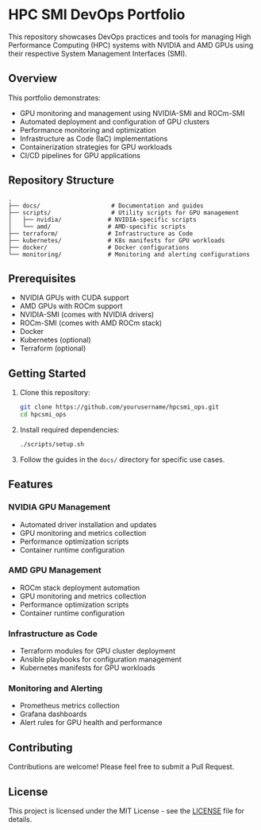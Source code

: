 # HPC SMI DevOps Portfolio

This repository showcases DevOps practices and tools for managing High Performance Computing (HPC) systems with NVIDIA and AMD GPUs using their respective System Management Interfaces (SMI).

## Overview

This portfolio demonstrates:
- GPU monitoring and management using NVIDIA-SMI and ROCm-SMI
- Automated deployment and configuration of GPU clusters
- Performance monitoring and optimization
- Infrastructure as Code (IaC) implementations
- Containerization strategies for GPU workloads
- CI/CD pipelines for GPU applications

## Repository Structure

```
.
├── docs/                    # Documentation and guides
├── scripts/                 # Utility scripts for GPU management
│   ├── nvidia/             # NVIDIA-specific scripts
│   └── amd/                # AMD-specific scripts
├── terraform/              # Infrastructure as Code
├── kubernetes/             # K8s manifests for GPU workloads
├── docker/                 # Docker configurations
└── monitoring/             # Monitoring and alerting configurations
```

## Prerequisites

- NVIDIA GPUs with CUDA support
- AMD GPUs with ROCm support
- NVIDIA-SMI (comes with NVIDIA drivers)
- ROCm-SMI (comes with AMD ROCm stack)
- Docker
- Kubernetes (optional)
- Terraform (optional)

## Getting Started

1. Clone this repository:
   ```bash
   git clone https://github.com/yourusername/hpcsmi_ops.git
   cd hpcsmi_ops
   ```

2. Install required dependencies:
   ```bash
   ./scripts/setup.sh
   ```

3. Follow the guides in the `docs/` directory for specific use cases.

## Features

### NVIDIA GPU Management
- Automated driver installation and updates
- GPU monitoring and metrics collection
- Performance optimization scripts
- Container runtime configuration

### AMD GPU Management
- ROCm stack deployment automation
- GPU monitoring and metrics collection
- Performance optimization scripts
- Container runtime configuration

### Infrastructure as Code
- Terraform modules for GPU cluster deployment
- Ansible playbooks for configuration management
- Kubernetes manifests for GPU workloads

### Monitoring and Alerting
- Prometheus metrics collection
- Grafana dashboards
- Alert rules for GPU health and performance

## Contributing

Contributions are welcome! Please feel free to submit a Pull Request.

## License

This project is licensed under the MIT License - see the [LICENSE](LICENSE) file for details. 